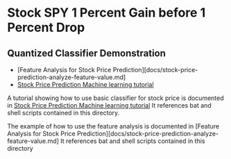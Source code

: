 # Stock SPY 1 Percent Gain before 1 Percent Drop

## Quantized Classifier Demonstration

* [Feature Analysis for Stock Price Prediction][docs/stock-price-prediction-analyze-feature-value.md]
* [Stock Price Prediction Machine learning tutorial](https://bitbucket.org/joexdobs/ml-classifier-gesture-recognition/wiki/stock-example/predict-future-stock-price-using-machine-learning.md)



A tutorial showing how to use basic classifier for stock price is documented in [Stock Price Prediction Machine learning tutorial](https://bitbucket.org/joexdobs/ml-classifier-gesture-recognition/wiki/stock-example/predict-future-stock-price-using-machine-learning.md)    It references bat and shell scripts contained in this directory. 

The example of how to use the feature analysis is documented in [Feature Analysis for Stock Price Prediction][docs/stock-price-prediction-analyze-feature-value.md]   It references bat and shell scripts contained in this directory



